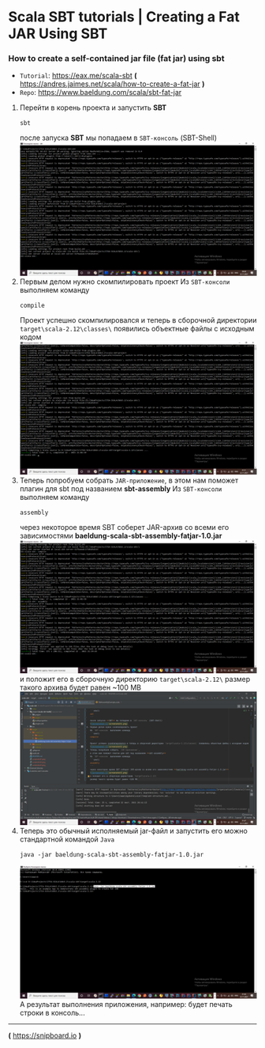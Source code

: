 # Scala SBT tutorials | Creating a Fat JAR Using SBT

### How to create a self-contained jar file (fat jar) using sbt

* `Tutorial`: https://eax.me/scala-sbt **(** https://andres.jaimes.net/scala/how-to-create-a-fat-jar **)**
* `Repo`: https://www.baeldung.com/scala/sbt-fat-jar

1. Перейти в корень проекта и запустить **SBT**
   ```shell
   sbt
   ```
   после запуска **SBT** мы попадаем в `SBT-консоль` (SBT-Shell)
   ![Screenshot-1](screenshot1.png)
2. Первым делом нужно скомпилировать проект
   Из `SBT-консоли` выполняем команду
   ```shell
   compile
   ```
   Проект успешно скомпилировался и теперь в сборочной директории `target\scala-2.12\classes\` появились объектные файлы с исходным кодом
   ![Screenshot-2](screenshot2.png)
3. Теперь попробуем собрать `JAR-приложение`,
   в этом нам поможет плагин для sbt под названием **sbt-assembly**
   Из `SBT-консоли` выполняем команду
   ```shell
   assembly
   ```
   через некоторое время SBT соберет JAR-архив со всеми его зависимостями **baeldung-scala-sbt-assembly-fatjar-1.0.jar**
   ![Screenshot-3](screenshot3.png)
   и положит его в сборочную директорию `target\scala-2.12\`
   размер такого архива будет равен ~100 MB
   ![Screenshot-4](screenshot4.png)
4. Теперь это обычный исполняемый jar-файл
   и запустить его можно стандартной командой `Java`
   ```shell
   java -jar baeldung-scala-sbt-assembly-fatjar-1.0.jar
   ```
   ![Screenshot-5](screenshot5.png)
   А результат выполнения приложения, например: будет печать строки в консоль...




---

**(** https://snipboard.io **)**
